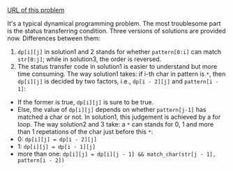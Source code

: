 [URL of this problem](https://leetcode.com/problems/regular-expression-matching/#/description)

It's a typical dynamical programming problem. The most troublesome part is the status transferring condition.
Three versions of solutions are provided now.
Differences between them:
1. `dp[i][j]` in solution1 and 2 stands for whether `pattern[0:i]` can match `str[0:j]`; while in solution3, the order is reversed.
2. The status transfer code in solution1 is easier to understand but more time consuming.
The way solution1 takes: if i-th char in pattern is `*`, then `dp[i][j]` is decided by two factors, i.e.,  `dp[i - 2][j]` and `pattern[i - 1]`:
* If the former is true, `dp[i][j]` is sure to be true. 
* Else, the value of `dp[i][j]` depends on whether `pattern[j-1]` has matched a char or not. In solution1, this judgement is achieved by a for loop. 
The way solution2 and 3 take: a `*` can stands for 0, 1 and more than 1 repetations of the char just before this `*`:
* 0: `dp[i][j] = dp[i - 2][j]`
* 1: `dp[i][j] = dp[i - 1][j]`
* more than one: `dp[i][j] = dp[i][j - 1] && match_char(str[j - 1], pattern[i - 2])`
